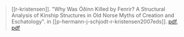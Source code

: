 > [[r-kristensen]]. "Why Was Óðinn Killed by Fenrir? A Structural Analysis of Kinship Structures in Old Norse Myths of Creation and Eschatology". in [[p-hermann-j-schjodt-r-kristensen2007eds]]. [pdf](https://doi.org/10.1484/M.VMSS-EB.3.4381), [pdf](a/r-kristensen2007.pdf)